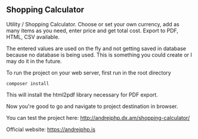 ## Shopping Calculator

Utility / Shopping Calculator. Choose or set your own currency, add as many items as you need, enter price and get total cost. Export to PDF, HTML, CSV available.

The entered values are used on the fly and not getting saved in database because no database is being used. This is something you could create or I may do it in the future.

To run the project on your web server, first run in the root directory
    
    composer install

This will install the html2pdf library necessary for PDF export.

Now you're good to go and navigate to project destination in browser.

You can test the project here: http://andrejphp.dx.am/shopping-calculator/

Official website: https://andrejphp.is  
